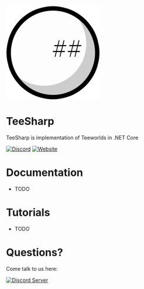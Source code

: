 ![Logo of TeeSharp](https://github.com/Matodor/TeeSharp/raw/master/res/TeeSharp.png) 

# TeeSharp
TeeSharp is implementation of Teeworlds in .NET Core

[![Discord](https://img.shields.io/discord/403578274284044299.svg?label=discord&style=for-the-badge)](https://discord.gg/qgBV9qZ)
[![Website](https://img.shields.io/website-up-down-green-red/http/shields.io.svg?label=teeworlds.su&style=for-the-badge)](http://teeworlds.su/)

# Documentation
* TODO

# Tutorials
* TODO

# Questions?
Come talk to us here:

[![Discord Server](https://discordapp.com/api/guilds/403578274284044299/embed.png?style=banner2)](https://discord.gg/qgBV9qZ)